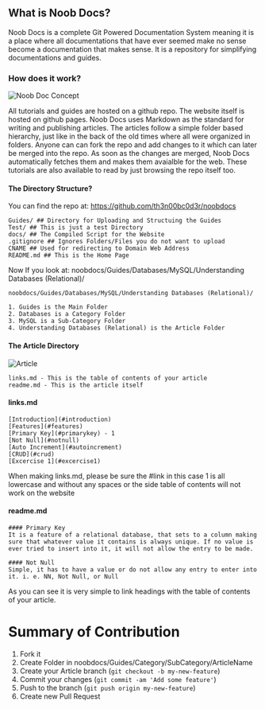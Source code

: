 ## What is Noob Docs?

Noob Docs is a complete Git Powered Documentation System meaning it is a place where all documentations that have ever seemed make no sense become a documentation that makes sense. It is a repository for simplifying documentations and guides.

### How does it work?

![Noob Doc Concept](https://i.ibb.co/dpsFG2p/concept.jpg)

All tutorials and guides are hosted on a github repo. The website itself is hosted on github pages. Noob Docs uses Markdown as the standard for writing and publishing articles. The articles follow a simple folder based hierarchy, just like in the back of the old times where all were organized in folders. Anyone can can fork the repo and add changes to it which can later be merged into the repo. As soon as the changes are merged, Noob Docs automatically fetches them and makes them avaialble for the web. These tutorials are also available to read by just browsing the repo itself too. 

#### The Directory Structure?

You can find the repo at: https://github.com/th3n00bc0d3r/noobdocs

```
Guides/ ## Directory for Uploading and Structuing the Guides
Test/ ## This is just a test Directory
docs/ ## The Compiled Script for the Website
.gitignore ## Ignores Folders/Files you do not want to upload
CNAME ## Used for redirecting to Domain Web Address
README.md ## This is the Home Page
```

Now If you look at: noobdocs/Guides/Databases/MySQL/Understanding Databases (Relational)/

```
noobdocs/Guides/Databases/MySQL/Understanding Databases (Relational)/

1. Guides is the Main Folder
2. Databases is a Category Folder
3. MySQL is a Sub-Category Folder
4. Understanding Databases (Relational) is the Article Folder
```

#### The Article Directory

![Article](https://i.ibb.co/QdMQtfx/Screenshot-2019-10-13-at-3-08-33-PM.png)

```
links.md - This is the table of contents of your article
readme.md - This is the article itself
```

#### links.md

```
[Introduction](#introduction)
[Features](#features)
[Primary Key](#primarykey) - 1
[Not Null](#notnull)
[Auto Increment](#autoincrement)
[CRUD](#crud)
[Excercise 1](#excercise1)
```

When making links.md, please be sure the #link in this case 1 is all lowercase and without any spaces or the side table of contents will not work on the website

#### readme.md

```
#### Primary Key
It is a feature of a relational database, that sets to a column making sure that whatever value it contains is always unique. If no value is ever tried to insert into it, it will not allow the entry to be made.

#### Not Null
Simple, it has to have a value or do not allow any entry to enter into it. i. e. NN, Not Null, or Null
```

As you can see it is very simple to link headings with the table of contents of your article.

Summary of Contribution
============

1. Fork it
2. Create Folder in noobdocs/Guides/Category/SubCategory/ArticleName
3. Create your Article branch (`git checkout -b my-new-feature`)
4. Commit your changes (`git commit -am 'Add some feature'`)
5. Push to the branch (`git push origin my-new-feature`)
6. Create new Pull Request


